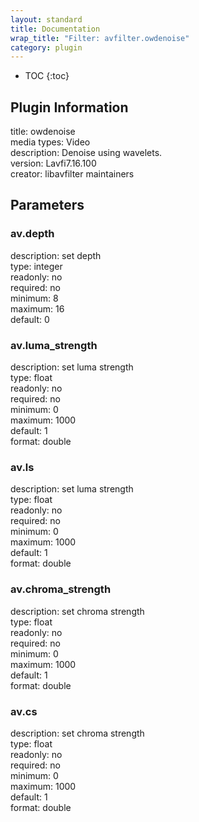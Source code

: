 ```yaml
---
layout: standard
title: Documentation
wrap_title: "Filter: avfilter.owdenoise"
category: plugin
---
```

* TOC
{:toc}

## Plugin Information

title: owdenoise  
media types:
Video  
description: Denoise using wavelets.  
version: Lavfi7.16.100  
creator: libavfilter maintainers  

## Parameters

### av.depth

  
description:
set depth  
type: integer  
readonly: no  
required: no  
minimum: 8  
maximum: 16  
default: 0  

### av.luma_strength

  
description:
set luma strength  
type: float  
readonly: no  
required: no  
minimum: 0  
maximum: 1000  
default: 1  
format: double  

### av.ls

  
description:
set luma strength  
type: float  
readonly: no  
required: no  
minimum: 0  
maximum: 1000  
default: 1  
format: double  

### av.chroma_strength

  
description:
set chroma strength  
type: float  
readonly: no  
required: no  
minimum: 0  
maximum: 1000  
default: 1  
format: double  

### av.cs

  
description:
set chroma strength  
type: float  
readonly: no  
required: no  
minimum: 0  
maximum: 1000  
default: 1  
format: double  

